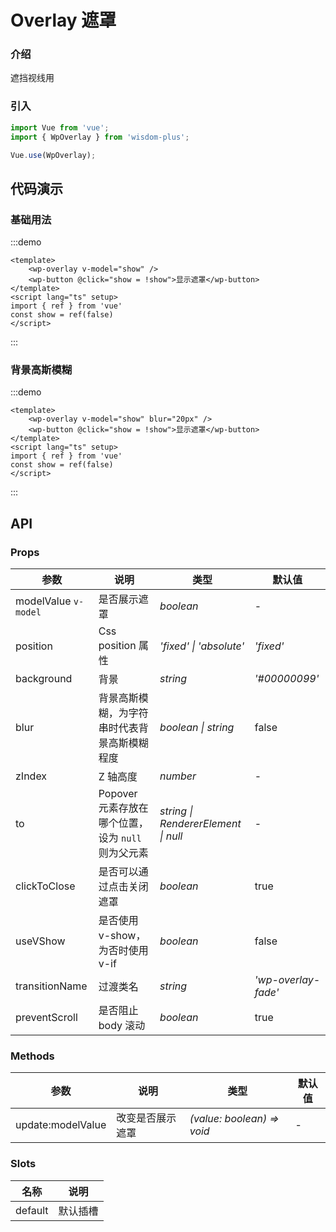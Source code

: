 # Overlay 遮罩

### 介绍

遮挡视线用

### 引入

```js
import Vue from 'vue';
import { WpOverlay } from 'wisdom-plus';

Vue.use(WpOverlay);
```

## 代码演示

### 基础用法

:::demo
```vue
<template>
    <wp-overlay v-model="show" />
    <wp-button @click="show = !show">显示遮罩</wp-button>
</template>
<script lang="ts" setup>
import { ref } from 'vue'
const show = ref(false)
</script>
```
:::

### 背景高斯模糊

:::demo
```vue
<template>
    <wp-overlay v-model="show" blur="20px" />
    <wp-button @click="show = !show">显示遮罩</wp-button>
</template>
<script lang="ts" setup>
import { ref } from 'vue'
const show = ref(false)
</script>
```
:::

## API

### Props

| 参数      | 说明           | 类型                                                                | 默认值 |
| --------- | -------------- | ------------------------------------------------------------------- | ------ |
| modelValue `v-model`      | 是否展示遮罩       | _boolean_          | -     |
| position     | Css position 属性   | _'fixed' \| 'absolute'_           | _'fixed'_      |
| background   | 背景 | _string_ | _'#00000099'_      |
| blur  | 背景高斯模糊，为字符串时代表背景高斯模糊程度       | _boolean \| string_                                                           | false  |
| zIndex      | Z 轴高度       | _number_                                                           | -   |
| to | Popover 元素存放在哪个位置，设为 `null` 则为父元素       | _string \| RendererElement \| null_                                                    | -     |
| clickToClose | 是否可以通过点击关闭遮罩 | _boolean_ | true |
| useVShow | 是否使用 v-show，为否时使用 v-if | _boolean_ | false |
| transitionName | 过渡类名 | _string_ | _'wp-overlay-fade'_ |
| preventScroll | 是否阻止 body 滚动 | _boolean_ | true |

### Methods

| 参数      | 说明           | 类型                                                                | 默认值 |
| --------- | -------------- | ------------------------------------------------------------------- | ------ |
| update:modelValue      | 改变是否展示遮罩       | _(value: boolean) => void_          | -     |

### Slots

| 名称    | 说明     |
| ------- | -------- |
| default | 默认插槽 |